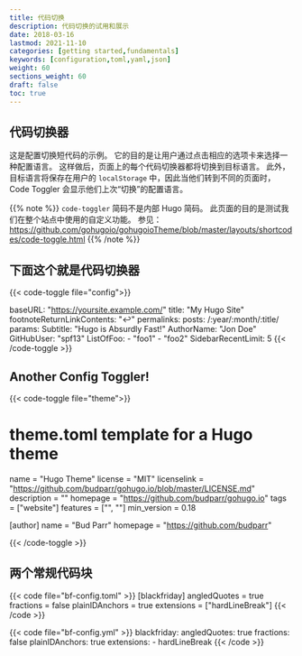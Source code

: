 ```yaml
---
title: 代码切换
description: 代码切换的试用和展示
date: 2018-03-16
lastmod: 2021-11-10
categories: [getting started,fundamentals]
keywords: [configuration,toml,yaml,json]
weight: 60
sections_weight: 60
draft: false
toc: true
---
```


## 代码切换器

这是配置切换短代码的示例。
它的目的是让用户通过点击相应的选项卡来选择一种配置语言。 这样做后，页面上的每个代码切换器都将切换到目标语言。 此外，目标语言将保存在用户的 `localStorage` 中，因此当他们转到不同的页面时，Code Toggler 会显示他们上次“切换”的配置语言。

{{% note %}}
`code-toggler` 简码不是内部 Hugo 简码。 此页面的目的是测试我们在整个站点中使用的自定义功能。 参见：<https://github.com/gohugoio/gohugoioTheme/blob/master/layouts/shortcodes/code-toggle.html>
{{% /note %}}

## 下面这个就是代码切换器

{{< code-toggle file="config">}}

baseURL: "https://yoursite.example.com/"
title: "My Hugo Site"
footnoteReturnLinkContents: "↩"
permalinks:
  posts: /:year/:month/:title/
params:
  Subtitle: "Hugo is Absurdly Fast!"
  AuthorName: "Jon Doe"
  GitHubUser: "spf13"
  ListOfFoo:
    - "foo1"
    - "foo2"
  SidebarRecentLimit: 5
{{< /code-toggle >}}

## Another Config Toggler!

{{< code-toggle file="theme">}}

# theme.toml template for a Hugo theme

name = "Hugo Theme"
license = "MIT"
licenselink = "https://github.com/budparr/gohugo.io/blob/master/LICENSE.md"
description = ""
homepage = "https://github.com/budparr/gohugo.io"
tags = ["website"]
features = ["", ""]
min_version = 0.18

[author]
  name = "Bud Parr"
  homepage = "https://github.com/budparr"

{{< /code-toggle >}}

## 两个常规代码块

{{< code file="bf-config.toml" >}}
[blackfriday]
  angledQuotes = true
  fractions = false
  plainIDAnchors = true
  extensions = ["hardLineBreak"]
{{< /code >}}

{{< code file="bf-config.yml" >}}
blackfriday:
  angledQuotes: true
  fractions: false
  plainIDAnchors: true
  extensions:
    - hardLineBreak
{{< /code >}}
